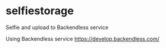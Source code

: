 # selfiestorage
Selfie and upload to Backendless service

Using Backendless service
https://develop.backendless.com/
